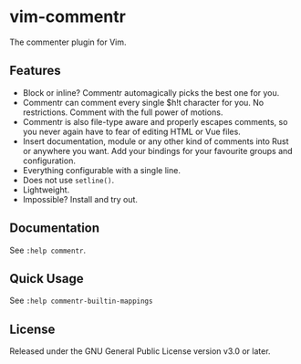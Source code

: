 # vim-commentr

The commenter plugin for Vim.

## Features

- Block or inline? Commentr automagically picks the best one for you.
- Commentr can comment every single $h!t character for you. No restrictions. Comment with the full power of motions.
- Commentr is also file-type aware and properly escapes comments, so you never again have to fear of editing HTML or Vue files.
- Insert documentation, module or any other kind of comments into Rust or anywhere you want. Add your bindings for your favourite groups and configuration.
- Everything configurable with a single line.
- Does not use `setline()`.
- Lightweight.
- Impossible? Install and try out.

## Documentation

See `:help commentr`.

## Quick Usage

See `:help commentr-builtin-mappings`

## License

Released under the GNU General Public License version v3.0 or later.

[modeline]: # (vim: tw=78)
